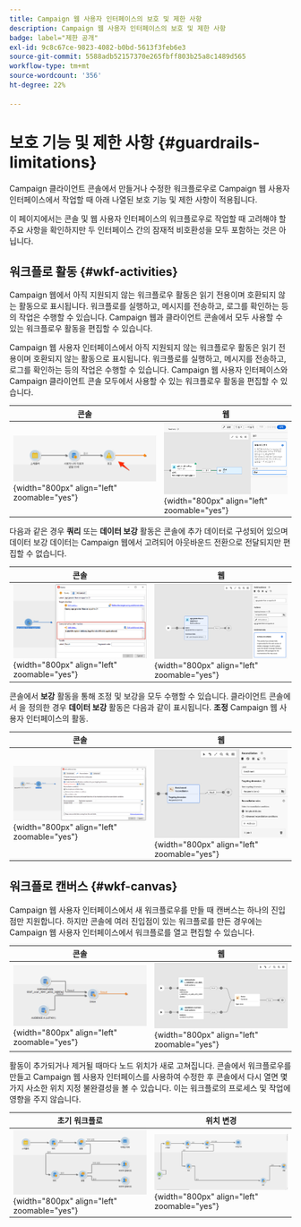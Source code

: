 ```yaml
---
title: Campaign 웹 사용자 인터페이스의 보호 및 제한 사항
description: Campaign 웹 사용자 인터페이스의 보호 및 제한 사항
badge: label="제한 공개"
exl-id: 9c8c67ce-9823-4082-b0bd-5613f3feb6e3
source-git-commit: 5588adb52157370e265fbff803b25a8c1489d565
workflow-type: tm+mt
source-wordcount: '356'
ht-degree: 22%

---
```


# 보호 기능 및 제한 사항 {#guardrails-limitations}

Campaign 클라이언트 콘솔에서 만들거나 수정한 워크플로우로 Campaign 웹 사용자 인터페이스에서 작업할 때 아래 나열된 보호 기능 및 제한 사항이 적용됩니다.

이 페이지에서는 콘솔 및 웹 사용자 인터페이스의 워크플로우로 작업할 때 고려해야 할 주요 사항을 확인하지만 두 인터페이스 간의 잠재적 비호환성을 모두 포함하는 것은 아닙니다.

## 워크플로 활동 {#wkf-activities}

Campaign 웹에서 아직 지원되지 않는 워크플로우 활동은 읽기 전용이며 호환되지 않는 활동으로 표시됩니다. 워크플로를 실행하고, 메시지를 전송하고, 로그를 확인하는 등의 작업은 수행할 수 있습니다. Campaign 웹과 클라이언트 콘솔에서 모두 사용할 수 있는 워크플로우 활동을 편집할 수 있습니다.

Campaign 웹 사용자 인터페이스에서 아직 지원되지 않는 워크플로우 활동은 읽기 전용이며 호환되지 않는 활동으로 표시됩니다. 워크플로를 실행하고, 메시지를 전송하고, 로그를 확인하는 등의 작업은 수행할 수 있습니다. Campaign 웹 사용자 인터페이스와 Campaign 클라이언트 콘솔 모두에서 사용할 수 있는 워크플로우 활동을 편집할 수 있습니다.

| 콘솔 | 웹 |
| --- | --- |
| ![](assets/limitations-activities-console.png){width="800px" align="left" zoomable="yes"} | ![](assets/limitations-activities-web.png){width="800px" align="left" zoomable="yes"} |

다음과 같은 경우 **쿼리** 또는 **데이터 보강** 활동은 콘솔에 추가 데이터로 구성되어 있으며 데이터 보강 데이터는 Campaign 웹에서 고려되어 아웃바운드 전환으로 전달되지만 편집할 수 없습니다.

| 콘솔 | 웹 |
| --- | --- |
| ![](assets/limitations-options-console.png){width="800px" align="left" zoomable="yes"} | ![](assets/limitations-options-web.png){width="800px" align="left" zoomable="yes"} |

콘솔에서 **보강** 활동을 통해 조정 및 보강을 모두 수행할 수 있습니다. 클라이언트 콘솔에서 을 정의한 경우 **데이터 보강** 활동은 다음과 같이 표시됩니다. **조정** Campaign 웹 사용자 인터페이스의 활동.

| 콘솔 | 웹 |
| --- | --- |
| ![](assets/limitations-enrichment-console.png){width="800px" align="left" zoomable="yes"} | ![](assets/limitations-enrichment-web.png){width="800px" align="left" zoomable="yes"} |

## 워크플로 캔버스 {#wkf-canvas}

Campaign 웹 사용자 인터페이스에서 새 워크플로우를 만들 때 캔버스는 하나의 진입점만 지원합니다. 하지만 콘솔에 여러 진입점이 있는 워크플로를 만든 경우에는 Campaign 웹 사용자 인터페이스에서 워크플로를 열고 편집할 수 있습니다.

| 콘솔 | 웹 |
| --- | --- |
| ![](assets/limitations-multiple-console.png){width="800px" align="left" zoomable="yes"} | ![](assets/limitations-multiple-web.png){width="800px" align="left" zoomable="yes"} |

활동이 추가되거나 제거될 때마다 노드 위치가 새로 고쳐집니다. 콘솔에서 워크플로우를 만들고 Campaign 웹 사용자 인터페이스를 사용하여 수정한 후 콘솔에서 다시 열면 몇 가지 사소한 위치 지정 불완결성을 볼 수 있습니다. 이는 워크플로의 프로세스 및 작업에 영향을 주지 않습니다.

| 초기 워크플로 | 위치 변경 |
| --- | --- |
| ![](assets/limitations-positioning1.png){width="800px" align="left" zoomable="yes"} | ![](assets/limitations-positioning2.png){width="800px" align="left" zoomable="yes"} |
